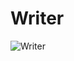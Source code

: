 # Writer
![Writer](https://res.cloudinary.com/dm9gwanrg/image/upload/v1723181566/87_sg53xh.png)


<!-- @note TODO: add a feature for favoriting -->
